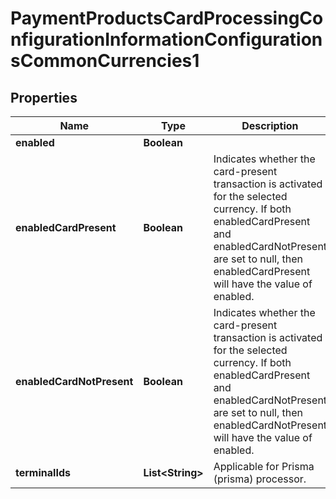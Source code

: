 
# PaymentProductsCardProcessingConfigurationInformationConfigurationsCommonCurrencies1

## Properties
Name | Type | Description | Notes
------------ | ------------- | ------------- | -------------
**enabled** | **Boolean** |  |  [optional]
**enabledCardPresent** | **Boolean** | Indicates whether the card-present transaction is activated for the selected currency. If both enabledCardPresent and enabledCardNotPresent are set to null, then enabledCardPresent will have the value of enabled.  |  [optional]
**enabledCardNotPresent** | **Boolean** | Indicates whether the card-present transaction is activated for the selected currency. If both enabledCardPresent and enabledCardNotPresent are set to null, then enabledCardNotPresent will have the value of enabled.  |  [optional]
**terminalIds** | **List&lt;String&gt;** | Applicable for Prisma (prisma) processor. |  [optional]



